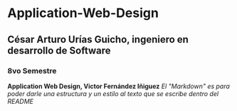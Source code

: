 # Application-Web-Design
 ## César Arturo Urías Guicho, ingeniero en desarrollo de Software
 ### 8vo Semestre

 **Application Web Design, Victor Fernández Iñiguez**
 *El "Markdown" es para poder darle una estructura y un estilo al texto que se escribe dentro del README*

